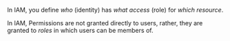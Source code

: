 In IAM, you define *who* (identity) has *what access* (role) for *which resource*.

In IAM, Permissions are not granted directly to users, rather, they are granted to *roles* in which users can be members of.